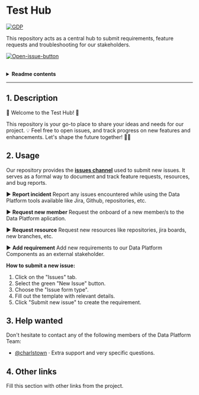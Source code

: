 # Test Hub

[![GDP](https://img.shields.io/badge/Project-test_hub-red.svg?style=flat&logoColor=green)](LICENSE)

This repository acts as a central hub to submit requirements, feature requests and troubleshooting for our stakeholders.

[![Open-issue-button]](https://github.com/charlstown/test-hub/issues)


</br>

<details><summary><b>Readme contents</b></summary>

- [1. Description](#1-Description)
- [2. Usage](#2-Usage)
- [3. Help wanted](#3-Help-wanted)
- [4. Other links](#4-Other-links)

</details>

---

## 1. Description

🌟 Welcome to the Test Hub! 🚀

This repository is your go-to place to share your ideas and needs for our project. 💡 Feel free to open issues, and track progress on new features and enhancements. Let's shape the future together! 💬✨

## 2. Usage

Our repository provides the [**issues channel**](https://github.com/charlstown/test-hub/issues) used to submit new issues. It serves as a formal way to document and track feature requests, resources, and bug reports.

:arrow_forward: **Report incident**
Report any issues encountered while using the Data Platform tools available like Jira, Github, repositories, etc.

:arrow_forward: **Request new member**
Request the onboard of a new member/s to the Data Platform aplication.

:arrow_forward: **Request resource**
Request new resources like repositories, jira boards, new branches, etc.

:arrow_forward: **Add requirement**
Add new requirements to our Data Platform Components as an external stakeholder.


**How to submit a new issue:**

1. Click on the "Issues" tab.
2. Select the green "New Issue" button.
3. Choose the "Issue form type".
4. Fill out the template with relevant details.
5. Click "Submit new issue" to create the requirement.

## 3. Help wanted

Don't hesitate to contact any of the following members of the Data Platform Team:

- [@charlstown](mailto:maintainer@mail.com) · Extra support and very specific questions.


## 4. Other links

Fill this section with other links from the project.


<!---------------------------------------------------------------------------->

[open-issue-button]: https://img.shields.io/badge/Open_new_issue-blue?style=for-the-badge
